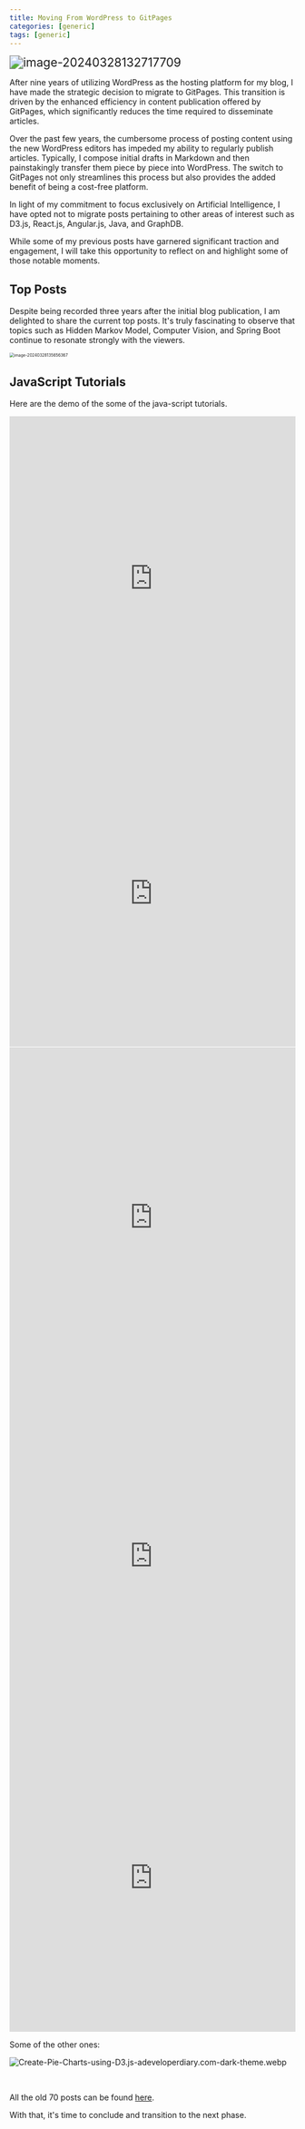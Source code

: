 ```yaml
---
title: Moving From WordPress to GitPages
categories: [generic]
tags: [generic]
---
```


<img src="../assets/img/image-20240328132717709.jpg" alt="image-20240328132717709" style="zoom:150%;" />

After nine years of utilizing WordPress as the hosting platform for my blog, I have made the strategic decision to migrate to GitPages. This transition is driven by the enhanced efficiency in content publication offered by GitPages, which significantly reduces the time required to disseminate articles.

Over the past few years, the cumbersome process of posting content using the new WordPress editors has impeded my ability to regularly publish articles. Typically, I compose initial drafts in Markdown and then painstakingly transfer them piece by piece into WordPress. The switch to GitPages not only streamlines this process but also provides the added benefit of being a cost-free platform.

In light of my commitment to focus exclusively on Artificial Intelligence, I have opted not to migrate posts pertaining to other areas of interest such as D3.js, React.js, Angular.js, Java, and GraphDB.

While some of my previous posts have garnered significant traction and engagement, I will take this opportunity to reflect on and highlight some of those notable moments.

## Top Posts

Despite being recorded three years after the initial blog publication, I am delighted to share the current top posts. It's truly fascinating to observe that topics such as Hidden Markov Model, Computer Vision, and Spring Boot continue to resonate strongly with the viewers.

<img src="../assets/img/image-20240328135656367.jpg" alt="image-20240328135656367" style="zoom:50%;" />



## JavaScript Tutorials

Here are the demo of the some of the java-script tutorials.

<iframe height="571.0355834960938" style="width: 100%;" scrolling="no" title="iWatch Activity Chart using d3.js" src="https://codepen.io/adeveloperdiary/embed/qOgpKK?default-tab=result" frameborder="no" loading="lazy" allowtransparency="true" allowfullscreen="true">
  See the Pen <a href="https://codepen.io/adeveloperdiary/pen/qOgpKK">
  iWatch Activity Chart using d3.js</a> by JANA (<a href="https://codepen.io/adeveloperdiary">@adeveloperdiary</a>)
  on <a href="https://codepen.io">CodePen</a>.
</iframe>

<iframe height="540.490234375" style="width: 100%;" scrolling="no" title="Progress Chart using d3.js" src="https://codepen.io/adeveloperdiary/embed/EVroVW?default-tab=result" frameborder="no" loading="lazy" allowtransparency="true" allowfullscreen="true">
  See the Pen <a href="https://codepen.io/adeveloperdiary/pen/EVroVW">
  Progress Chart using d3.js</a> by JANA (<a href="https://codepen.io/adeveloperdiary">@adeveloperdiary</a>)
  on <a href="https://codepen.io">CodePen</a>.
</iframe>

<iframe height="600" style="width: 100%;" scrolling="no" title="Progress Chart using d3.js" src="https://codepen.io/adeveloperdiary/embed/OydzpG?default-tab=result" frameborder="no" loading="lazy" allowtransparency="true" allowfullscreen="true">
  See the Pen <a href="https://codepen.io/adeveloperdiary/pen/OydzpG">
  Progress Chart using d3.js</a> by JANA (<a href="https://codepen.io/adeveloperdiary">@adeveloperdiary</a>)
  on <a href="https://codepen.io">CodePen</a>.
</iframe>

<iframe height="593.7379150390625" style="width: 100%;" scrolling="no" title="Polar Area Chart d3.js" src="https://codepen.io/adeveloperdiary/embed/epxGax?default-tab=result" frameborder="no" loading="lazy" allowtransparency="true" allowfullscreen="true">
  See the Pen <a href="https://codepen.io/adeveloperdiary/pen/epxGax">
  Polar Area Chart d3.js</a> by JANA (<a href="https://codepen.io/adeveloperdiary">@adeveloperdiary</a>)
  on <a href="https://codepen.io">CodePen</a>.
</iframe>

<iframe height="541.6096801757812" style="width: 100%;" scrolling="no" title="3D Pie Chart using d3.js" src="https://codepen.io/adeveloperdiary/embed/gaqwpZ?default-tab=result" frameborder="no" loading="lazy" allowtransparency="true" allowfullscreen="true">
  See the Pen <a href="https://codepen.io/adeveloperdiary/pen/gaqwpZ">
  3D Pie Chart using d3.js</a> by JANA (<a href="https://codepen.io/adeveloperdiary">@adeveloperdiary</a>)
  on <a href="https://codepen.io">CodePen</a>.
</iframe>

Some of the other ones:

![Create-Pie-Charts-using-D3.js-adeveloperdiary.com-dark-theme.webp](../assets/img/Create-Pie-Charts-using-D3.js-adeveloperdiary.com-dark-theme.webp)

​			

All the old 70 posts can be found [here](https://github.com/adeveloperdiary/adevdiary_pdfbackups).

With that, it's time to conclude and transition to the next phase.